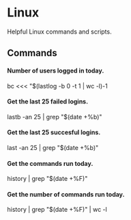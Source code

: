 # Linux
Helpful Linux commands and scripts.

## Commands

#### Number of users logged in today.
bc <<< "$(lastlog -b 0 -t 1 | wc -l)-1

#### Get the last 25 failed logins.
lastb -an 25 | grep "$(date +%b)"

#### Get the last 25 succesful logins.
last -an 25 | grep "$(date +%b)"

#### Get the commands run today.
history | grep "$(date +%F)"

#### Get the number of commands run today.
history | grep "$(date +%F)" | wc -l
